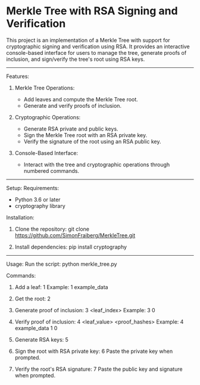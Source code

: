 Merkle Tree with RSA Signing and Verification
=============================================

This project is an implementation of a Merkle Tree with support for cryptographic 
signing and verification using RSA. It provides an interactive console-based 
interface for users to manage the tree, generate proofs of inclusion, and sign/verify 
the tree's root using RSA keys.

--------------------------------------------------------
Features:
1. Merkle Tree Operations:
   - Add leaves and compute the Merkle Tree root.
   - Generate and verify proofs of inclusion.

2. Cryptographic Operations:
   - Generate RSA private and public keys.
   - Sign the Merkle Tree root with an RSA private key.
   - Verify the signature of the root using an RSA public key.

3. Console-Based Interface:
   - Interact with the tree and cryptographic operations through 
     numbered commands.

--------------------------------------------------------
Setup:
Requirements:
- Python 3.6 or later
- cryptography library

Installation:
1. Clone the repository:
   git clone https://github.com/SimonFraiberg/MerkleTree.git

2. Install dependencies:
   pip install cryptography

--------------------------------------------------------
Usage:
Run the script:
   python merkle_tree.py

Commands:
1. Add a leaf:
   1 <data>
   Example: 
   1 example_data

2. Get the root:
   2

3. Generate proof of inclusion:
   3 <leaf_index>
   Example: 
   3 0

4. Verify proof of inclusion:
   4 <leaf_value> <proof_hashes>
   Example: 
   4 example_data 1<hash1> 0<hash2>

5. Generate RSA keys:
   5

6. Sign the root with RSA private key:
   6
   Paste the private key when prompted.

7. Verify the root's RSA signature:
   7
   Paste the public key and signature when prompted.

